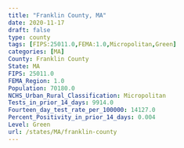 ```yaml
---
title: "Franklin County, MA"
date: 2020-11-17
draft: false
type: county
tags: [FIPS:25011.0,FEMA:1.0,Micropolitan,Green]
categories: [MA]
County: Franklin County
State: MA
FIPS: 25011.0
FEMA_Region: 1.0
Population: 70180.0
NCHS_Urban_Rural_Classification: Micropolitan
Tests_in_prior_14_days: 9914.0
Fourteen_day_test_rate_per_100000: 14127.0
Percent_Positivity_in_prior_14_days: 0.004
Level: Green
url: /states/MA/franklin-county
---
```




